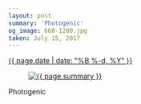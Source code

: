 ```yaml
---
layout: post
summary: 'Photogenic'
og_image: 660-1280.jpg
taken: July 15, 2017
---
```


<div class="post">
 <time>
  <a href="/660">
   {{ page.date | date: "%B %-d, %Y" }}
  </a>
 </time>
 <a href="/660">
  <figure data-taken="7/15/2017">
   <img alt="{{ page.summary }}" sizes="(min-width: 700px) 50vw, calc(100vw - 2rem)" src="{{ site.assets_url }}/660-640.jpg" srcset="{{ site.assets_url }}/660-320.jpg 320w, {{ site.assets_url }}/660-640.jpg 640w, {{ site.assets_url }}/660-960.jpg 960w, {{ site.assets_url }}/660-1280.jpg 1280w"/>
  </figure>
 </a>
 <span>
  Photogenic
 </span>
</div>
